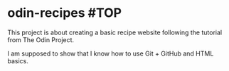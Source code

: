 # odin-recipes #TOP
This project is about creating a basic recipe website following the tutorial from The Odin Project.

I am supposed to show that I know how to use Git + GitHub and HTML basics.
